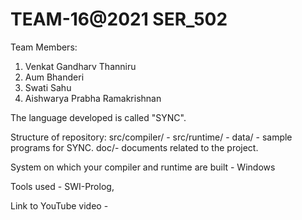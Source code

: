 # TEAM-16@2021 SER_502

Team Members:
1. Venkat Gandharv Thanniru
2. Aum Bhanderi
3. Swati Sahu
4. Aishwarya Prabha Ramakrishnan

The language developed is called "SYNC".

Structure of repository:
src/compiler/ - 
src/runtime/ - 
data/ - sample programs for SYNC.
doc/- documents related to the project.

System on which your compiler and runtime are built - Windows

Tools used - SWI-Prolog, 

Link to YouTube video - 
